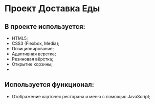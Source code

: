 # Проект Доставка Еды

## В проекте используется:

- HTML5;
- CSS3 (Flexbox, Media);
- Позиционирование;
- Адаптивная верстка;
- Резиновая вёрстка;
- Открытие корзины;
-

## Используется функционал:

- Отображение карточек ресторана и меню с помощью JavaScript;
